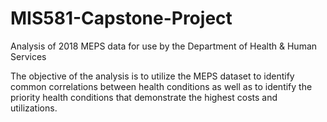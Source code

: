 # MIS581-Capstone-Project

Analysis of 2018 MEPS data for use by the Department of Health & Human Services

The objective of the analysis is to utilize the MEPS dataset to identify common correlations between health conditions as well as to identify the priority health conditions that demonstrate the highest costs and utilizations. 
